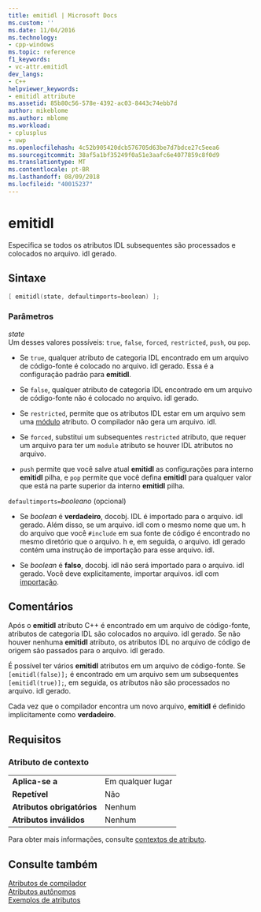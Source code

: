 ```yaml
---
title: emitidl | Microsoft Docs
ms.custom: ''
ms.date: 11/04/2016
ms.technology:
- cpp-windows
ms.topic: reference
f1_keywords:
- vc-attr.emitidl
dev_langs:
- C++
helpviewer_keywords:
- emitidl attribute
ms.assetid: 85b80c56-578e-4392-ac03-8443c74ebb7d
author: mikeblome
ms.author: mblome
ms.workload:
- cplusplus
- uwp
ms.openlocfilehash: 4c52b905420dcb576705d63be7d7bdce27c5eea6
ms.sourcegitcommit: 38af5a1bf35249f0a51e3aafc6e4077859c8f0d9
ms.translationtype: MT
ms.contentlocale: pt-BR
ms.lasthandoff: 08/09/2018
ms.locfileid: "40015237"
---
```

# <a name="emitidl"></a>emitidl
Especifica se todos os atributos IDL subsequentes são processados e colocados no arquivo. idl gerado.  
  
## <a name="syntax"></a>Sintaxe  
  
```cpp
[ emitidl(state, defaultimports=boolean) ];
```  
  
### <a name="parameters"></a>Parâmetros  
*state*  
Um desses valores possíveis: `true`, `false`, `forced`, `restricted`, `push`, ou `pop`.  
  
-   Se `true`, qualquer atributo de categoria IDL encontrado em um arquivo de código-fonte é colocado no arquivo. idl gerado. Essa é a configuração padrão para **emitidl**.  
  
-   Se `false`, qualquer atributo de categoria IDL encontrado em um arquivo de código-fonte não é colocado no arquivo. idl gerado.  
  
-   Se `restricted`, permite que os atributos IDL estar em um arquivo sem uma [módulo](../windows/module-cpp.md) atributo. O compilador não gera um arquivo. idl.  
  
-   Se `forced`, substitui um subsequentes `restricted` atributo, que requer um arquivo para ter um `module` atributo se houver IDL atributos no arquivo.  
  
-   `push` permite que você salve atual **emitidl** as configurações para interno **emitidl** pilha, e `pop` permite que você defina **emitidl** para qualquer valor que está na parte superior da interno **emitidl** pilha.  
  
`defaultimports=`*booleano* \(opcional)  
-   Se *boolean* é **verdadeiro**, docobj. IDL é importado para o arquivo. idl gerado. Além disso, se um arquivo. idl com o mesmo nome que um. h do arquivo que você `#include` em sua fonte de código é encontrado no mesmo diretório que o arquivo. h e, em seguida, o arquivo. idl gerado contém uma instrução de importação para esse arquivo. idl.  
  
-   Se *boolean* é **falso**, docobj. idl não será importado para o arquivo. idl gerado. Você deve explicitamente, importar arquivos. idl com [importação](../windows/import.md).  
  
## <a name="remarks"></a>Comentários  
Após o **emitidl** atributo C++ é encontrado em um arquivo de código-fonte, atributos de categoria IDL são colocados no arquivo. idl gerado. Se não houver nenhuma **emitidl** atributo, os atributos IDL no arquivo de código de origem são passados para o arquivo. idl gerado.  
  
É possível ter vários **emitidl** atributos em um arquivo de código-fonte. Se `[emitidl(false)];` é encontrado em um arquivo sem um subsequentes `[emitidl(true)];`, em seguida, os atributos não são processados no arquivo. idl gerado.  
  
Cada vez que o compilador encontra um novo arquivo, **emitidl** é definido implicitamente como **verdadeiro**.  
  
## <a name="requirements"></a>Requisitos  
  
### <a name="attribute-context"></a>Atributo de contexto  
  
|||  
|-|-|  
|**Aplica-se a**|Em qualquer lugar|  
|**Repetível**|Não|  
|**Atributos obrigatórios**|Nenhum|  
|**Atributos inválidos**|Nenhum|  
  
Para obter mais informações, consulte [contextos de atributo](../windows/attribute-contexts.md).  
  
## <a name="see-also"></a>Consulte também  
[Atributos de compilador](../windows/compiler-attributes.md)   
[Atributos autônomos](../windows/stand-alone-attributes.md)   
[Exemplos de atributos](http://msdn.microsoft.com/558ebdb2-082f-44dc-b442-d8d33bf7bdb8)